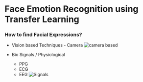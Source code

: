 # Face Emotion Recognition using Transfer Learning

### How to find Facial Expressions?

 - Vision based Techniques - Camera
 ![camera based](camera.png)

 - Bio Signals / Physiological
    - PPG
    - ECG
    - EEG
 ![Signals](signals.png)